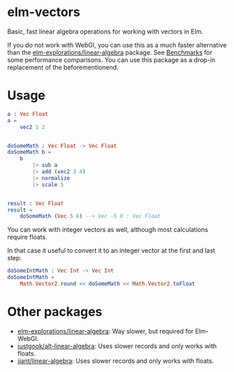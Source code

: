 # elm-vectors

Basic, fast linear algebra operations for working with vectors in Elm.

If you do not work with WebGl, you can use this as a much faster alternative than the [elm-explorations/linear-algebra](https://package.elm-lang.org/packages/elm-explorations/linear-algebra/latest/) package.
See [Benchmarks](https://github.com/escherlies/elm-vector-impl-perf) for some performance comparisons. You can use this package as a drop-in replacement of the beforementionend.

# Usage

```elm
a : Vec Float
a =
    vec2 1 2


doSomeMath : Vec Float -> Vec Float
doSomeMath b =
    b
        |> sub a
        |> add (vec2 3 4)
        |> normalize
        |> scale 5


result : Vec Float
result =
    doSomeMath (Vec 5 6) --> Vec -5 0 : Vec Float
```

You can work with integer vectors as well, although most calculations require floats.

In that case it useful to convert it to an integer vector at the first and last step:

```elm
doSomeIntMath : Vec Int -> Vec Int
doSomeIntMath =
    Math.Vector2.round << doSomeMath << Math.Vector2.toFloat
```

# Other packages

- [elm-explorations/linear-algebra](https://package.elm-lang.org/packages/elm-explorations/linear-algebra/latest/): Way slower, but required for Elm-WebGl.
- [justgook/alt-linear-algebra](https://package.elm-lang.org/packages/justgook/alt-linear-algebra/latest/): Uses slower records and only works with floats.
- [jjant/linear-algebra](https://package.elm-lang.org/packages/jjant/linear-algebra/latest/): Uses slower records and only works with floats.


